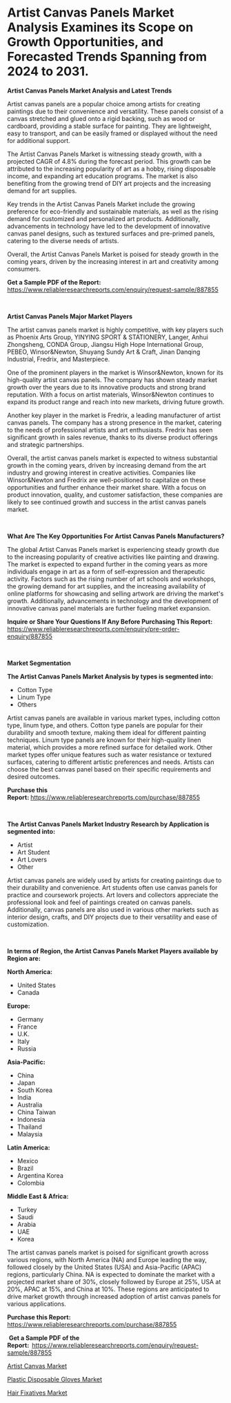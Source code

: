 <p><h1>Artist Canvas Panels Market Analysis Examines its Scope on Growth Opportunities, and Forecasted Trends Spanning from 2024 to 2031.</h1></p><p><strong>Artist Canvas Panels Market Analysis and Latest Trends</strong></p>
<p><p>Artist canvas panels are a popular choice among artists for creating paintings due to their convenience and versatility. These panels consist of a canvas stretched and glued onto a rigid backing, such as wood or cardboard, providing a stable surface for painting. They are lightweight, easy to transport, and can be easily framed or displayed without the need for additional support.</p><p>The Artist Canvas Panels Market is witnessing steady growth, with a projected CAGR of 4.8% during the forecast period. This growth can be attributed to the increasing popularity of art as a hobby, rising disposable income, and expanding art education programs. The market is also benefiting from the growing trend of DIY art projects and the increasing demand for art supplies.</p><p>Key trends in the Artist Canvas Panels Market include the growing preference for eco-friendly and sustainable materials, as well as the rising demand for customized and personalized art products. Additionally, advancements in technology have led to the development of innovative canvas panel designs, such as textured surfaces and pre-primed panels, catering to the diverse needs of artists.</p><p>Overall, the Artist Canvas Panels Market is poised for steady growth in the coming years, driven by the increasing interest in art and creativity among consumers.</p></p>
<p><strong>Get a Sample PDF of the Report:&nbsp;</strong> <a href="https://www.reliableresearchreports.com/enquiry/request-sample/887855">https://www.reliableresearchreports.com/enquiry/request-sample/887855</a></p>
<p>&nbsp;</p>
<p><strong>Artist Canvas Panels Major Market Players</strong></p>
<p><p>The artist canvas panels market is highly competitive, with key players such as Phoenix Arts Group, YINYING SPORT & STATIONERY, Langer, Anhui Zhongsheng, CONDA Group, Jiangsu High Hope International Group, PEBEO, Winsor&Newton, Shuyang Sundy Art & Craft, Jinan Danqing Industrial, Fredrix, and Masterpiece. </p><p>One of the prominent players in the market is Winsor&Newton, known for its high-quality artist canvas panels. The company has shown steady market growth over the years due to its innovative products and strong brand reputation. With a focus on artist materials, Winsor&Newton continues to expand its product range and reach into new markets, driving future growth.</p><p>Another key player in the market is Fredrix, a leading manufacturer of artist canvas panels. The company has a strong presence in the market, catering to the needs of professional artists and art enthusiasts. Fredrix has seen significant growth in sales revenue, thanks to its diverse product offerings and strategic partnerships.</p><p>Overall, the artist canvas panels market is expected to witness substantial growth in the coming years, driven by increasing demand from the art industry and growing interest in creative activities. Companies like Winsor&Newton and Fredrix are well-positioned to capitalize on these opportunities and further enhance their market share. With a focus on product innovation, quality, and customer satisfaction, these companies are likely to see continued growth and success in the artist canvas panels market.</p></p>
<p>&nbsp;</p>
<p><strong>What Are The Key Opportunities For Artist Canvas Panels Manufacturers?</strong></p>
<p><p>The global Artist Canvas Panels market is experiencing steady growth due to the increasing popularity of creative activities like painting and drawing. The market is expected to expand further in the coming years as more individuals engage in art as a form of self-expression and therapeutic activity. Factors such as the rising number of art schools and workshops, the growing demand for art supplies, and the increasing availability of online platforms for showcasing and selling artwork are driving the market's growth. Additionally, advancements in technology and the development of innovative canvas panel materials are further fueling market expansion.</p></p>
<p><strong>Inquire or Share Your Questions If Any Before Purchasing This Report:</strong> <a href="https://www.reliableresearchreports.com/enquiry/pre-order-enquiry/887855">https://www.reliableresearchreports.com/enquiry/pre-order-enquiry/887855</a></p>
<p>&nbsp;</p>
<p><strong>Market Segmentation</strong></p>
<p><strong>The Artist Canvas Panels Market Analysis by types is segmented into:</strong></p>
<p><ul><li>Cotton Type</li><li>Linum Type</li><li>Others</li></ul></p>
<p><p>Artist canvas panels are available in various market types, including cotton type, linum type, and others. Cotton type panels are popular for their durability and smooth texture, making them ideal for different painting techniques. Linum type panels are known for their high-quality linen material, which provides a more refined surface for detailed work. Other market types offer unique features such as water resistance or textured surfaces, catering to different artistic preferences and needs. Artists can choose the best canvas panel based on their specific requirements and desired outcomes.</p></p>
<p><strong>Purchase this Report:&nbsp;</strong><a href="https://www.reliableresearchreports.com/purchase/887855">https://www.reliableresearchreports.com/purchase/887855</a></p>
<p>&nbsp;</p>
<p><strong>The Artist Canvas Panels Market Industry Research by Application is segmented into:</strong></p>
<p><ul><li>Artist</li><li>Art Student</li><li>Art Lovers</li><li>Other</li></ul></p>
<p><p>Artist canvas panels are widely used by artists for creating paintings due to their durability and convenience. Art students often use canvas panels for practice and coursework projects. Art lovers and collectors appreciate the professional look and feel of paintings created on canvas panels. Additionally, canvas panels are also used in various other markets such as interior design, crafts, and DIY projects due to their versatility and ease of customization.</p></p>
<p>&nbsp;</p>
<p><strong>In terms of Region, the Artist Canvas Panels Market Players available by Region are:</strong></p>
<p>
    <p> <strong> North America: </strong>
        <ul>
            <li>United States</li>
            <li>Canada</li>
        </ul>
        </p> 
    <p> <strong> Europe: </strong>
        <ul>
            <li>Germany</li>
            <li>France</li>
            <li>U.K.</li>
            <li>Italy</li>
            <li>Russia</li>
        </ul>
        </p> 
    <p> <strong> Asia-Pacific: </strong>
        <ul>
            <li>China</li>
            <li>Japan</li>
            <li>South Korea</li>
            <li>India</li>
            <li>Australia</li>
            <li>China Taiwan</li>
            <li>Indonesia</li>
            <li>Thailand</li>
            <li>Malaysia</li>
        </ul>
        </p> 
    <p> <strong> Latin America: </strong>
        <ul>
            <li>Mexico</li>
            <li>Brazil</li>
            <li>Argentina Korea</li>
            <li>Colombia</li>
        </ul>
        </p> 
    <p> <strong> Middle East & Africa: </strong>
        <ul>
            <li>Turkey</li>
            <li>Saudi</li>
            <li>Arabia</li>
            <li>UAE</li>
            <li>Korea</li>
        </ul>
    </p>
    </p>
<p><p>The artist canvas panels market is poised for significant growth across various regions, with North America (NA) and Europe leading the way, followed closely by the United States (USA) and Asia-Pacific (APAC) regions, particularly China. NA is expected to dominate the market with a projected market share of 30%, closely followed by Europe at 25%, USA at 20%, APAC at 15%, and China at 10%. These regions are anticipated to drive market growth through increased adoption of artist canvas panels for various applications.</p></p>
<p><strong>Purchase this Report: </strong><a href="https://www.reliableresearchreports.com/purchase/887855">https://www.reliableresearchreports.com/purchase/887855</a></p>
<p>&nbsp;<strong>Get a Sample PDF of the Report:&nbsp;&nbsp;</strong><a href="https://www.reliableresearchreports.com/enquiry/request-sample/887855">https://www.reliableresearchreports.com/enquiry/request-sample/887855</a></p>
<p><strong></strong></p>
<p><p><a href="https://github.com/nicholepatriciadoylenwnrjr0/Market-Research-Report-List-1/blob/main/artist-canvas-market.md">Artist Canvas Market</a></p><p><a href="https://github.com/wwwkeltoum/Market-Research-Report-List-2/blob/main/plastic-disposable-gloves-market.md">Plastic Disposable Gloves Market</a></p><p><a href="https://github.com/gamblestampleyjenny50m5sl6/Market-Research-Report-List-1/blob/main/hair-fixatives-market.md">Hair Fixatives Market</a></p></p>